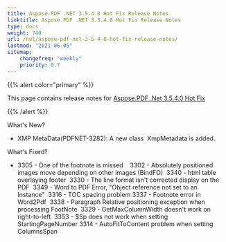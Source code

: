 ```yaml
---
title: Aspose.PDF .NET 3.5.4.0 Hot Fix Release Notes
linktitle: Aspose.PDF .NET 3.5.4.0 Hot Fix Release Notes
type: docs
weight: 740
url: /net/aspose-pdf-net-3-5-4-0-hot-fix-release-notes/
lastmod: "2021-06-05"
sitemap:
    changefreq: "weekly"
    priority: 0.7
---
```


{{% alert color="primary" %}}

This page contains release notes for [Aspose.PDF .Net 3.5.4.0 Hot Fix](https://downloads.aspose.com/pdf/net/new-releases/aspose.pdf-.net-3.5.4.0-hot-fix/)

{{% /alert %}}

What's New?

- XMP MetaData(PDFNET-3282): A new class  XmpMetadata is added.

What's Fixed?

- 3305 - One of the footnote is missed   
  3302 - Absolutely positioned images move depending on other images (BindFO) 
  3340 - html table overlaying footer 
  3330 - The line format isn't corrected display on the PDF 
  3349 - Word to PDF Error, "Object reference not set to an Instance" 
  3316 - TOC spacing problem
  3337 - Footnote error in Word2Pdf 
  3338 - Paragraph Relative positioning exception when processing FootNote 
  3329 - GetMaxColumnWidth doesn't work on right-to-left 
  3353 - $Sp does not work when setting StartingPageNumber
  3314 - AutoFitToContent problem when setting ColumnsSpan

